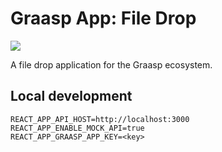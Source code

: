 # Graasp App: File Drop

<a href="https://gitlocalize.com/repo/9256?utm_source=badge"> <img src="https://gitlocalize.com/repo/9256/whole_project/badge.svg" /> </a>

A file drop application for the Graasp ecosystem.

## Local development

```dotenv
REACT_APP_API_HOST=http://localhost:3000
REACT_APP_ENABLE_MOCK_API=true
REACT_APP_GRAASP_APP_KEY=<key>
```
